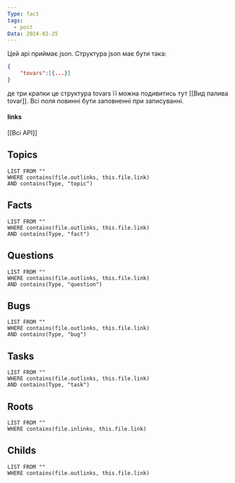 ```yaml
---
Type: fact
tags:
  - post
Data: 2024-02-25
---
```

Цей api приймає json. Структура json має бути така:
```json
{
	"tovars":[{...}]
}
```
де три крапки це структура tovars її можна подивитись тут [[Вид палива tovar]]. Всі поля повинні бути заповненні при записуванні.
#### links
[[Всі API]]
## Topics
```dataview
LIST FROM ""
WHERE contains(file.outlinks, this.file.link)
AND contains(Type, "topic")
```
## Facts
```dataview
LIST FROM ""
WHERE contains(file.outlinks, this.file.link)
AND contains(Type, "fact")
```
## Questions
```dataview
LIST FROM ""
WHERE contains(file.outlinks, this.file.link)
AND contains(Type, "question")
```
## Bugs
```dataview
LIST FROM ""
WHERE contains(file.outlinks, this.file.link)
AND contains(Type, "bug")
```
## Tasks
```dataview
LIST FROM ""
WHERE contains(file.outlinks, this.file.link)
AND contains(Type, "task")
```
## Roots
```dataview
LIST FROM ""
WHERE contains(file.inlinks, this.file.link)
```

## Childs
```dataview
LIST FROM ""
WHERE contains(file.outlinks, this.file.link)
```